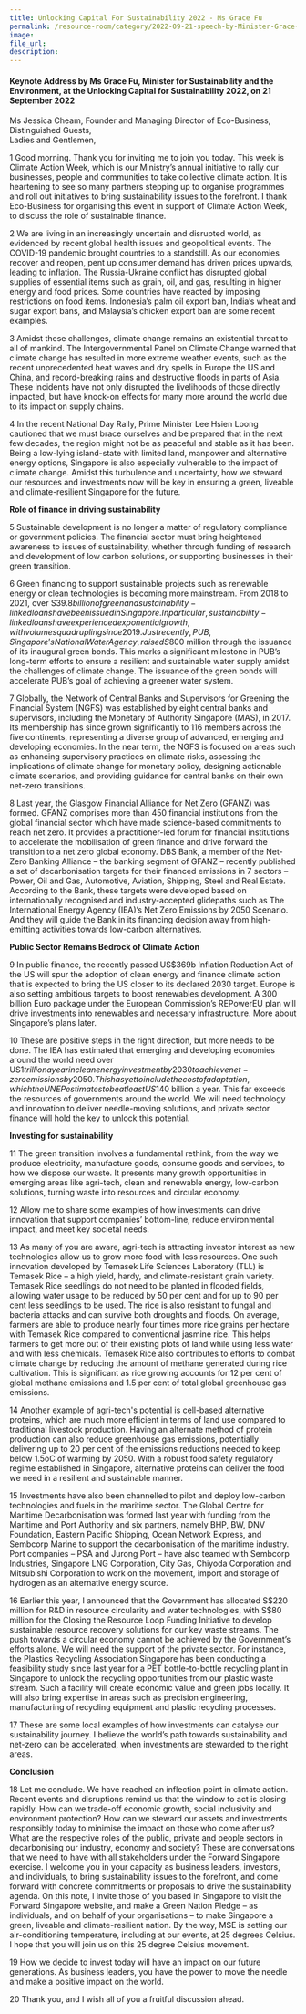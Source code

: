```yaml
---  
title: Unlocking Capital For Sustainability 2022 - Ms Grace Fu  
permalink: /resource-room/category/2022-09-21-speech-by-Minister-Grace-Fu-at-unlocking-capital-for-sustainability-2022/
image:  
file_url:  
description:  
---  
```


#### Keynote Address by Ms Grace Fu, Minister for Sustainability and the Environment, at the Unlocking Capital for Sustainability 2022, on 21 September 2022


Ms Jessica Cheam, Founder and Managing Director of Eco-Business,   
Distinguished Guests,   
Ladies and Gentlemen,   


1 Good morning. Thank you for inviting me to join you today. This week is Climate Action Week, which is our Ministry’s annual initiative to rally our businesses, people and communities to take collective climate action. It is heartening to see so many partners stepping up to organise programmes and roll out initiatives to bring sustainability issues to the forefront. I thank Eco-Business for organising this event in support of Climate Action Week, to discuss the role of sustainable finance.   

2 We are living in an increasingly uncertain and disrupted world, as evidenced by recent global health issues and geopolitical events. The COVID-19 pandemic brought countries to a standstill. As our economies recover and reopen, pent up consumer demand has driven prices upwards, leading to inflation. The Russia-Ukraine conflict has disrupted global supplies of essential items such as grain, oil, and gas, resulting in higher energy and food prices. Some countries have reacted by imposing restrictions on food items. Indonesia’s palm oil export ban, India’s wheat and sugar export bans, and Malaysia’s chicken export ban are some recent examples.    

3 Amidst these challenges, climate change remains an existential threat to all of mankind. The Intergovernmental Panel on Climate Change warned that climate change has resulted in more extreme weather events, such as the recent unprecedented heat waves and dry spells in Europe the US and China, and record-breaking rains and destructive floods in parts of Asia. These incidents have not only disrupted the livelihoods of those directly impacted, but have knock-on effects for many more around the world due to its impact on supply chains.   

4 In the recent National Day Rally, Prime Minister Lee Hsien Loong cautioned that we must brace ourselves and be prepared that in the next few decades, the region might not be as peaceful and stable as it has been. Being a low-lying island-state with limited land, manpower and alternative energy options, Singapore is also especially vulnerable to the impact of climate change. Amidst this turbulence and uncertainty, how we steward our resources and investments now will be key in ensuring a green, liveable and climate-resilient Singapore for the future.    

**Role of finance in driving sustainability**

5 Sustainable development is no longer a matter of regulatory compliance or government policies. The financial sector must bring heightened awareness to issues of sustainability, whether through funding of research and development of low carbon solutions, or supporting businesses in their green transition.       

6 Green financing to support sustainable projects such as renewable energy or clean technologies is becoming more mainstream. From 2018 to 2021, over S$39.8 billion of green and sustainability-linked loans have been issued in Singapore. In particular, sustainability-linked loans have experienced exponential growth, with volumes quadrupling since 2019. Just recently, PUB, Singapore’s National Water Agency, raised S$800 million through the issuance of its inaugural green bonds. This marks a significant milestone in PUB’s long-term efforts to ensure a resilient and sustainable water supply amidst the challenges of climate change. The issuance of the green bonds will accelerate PUB’s goal of achieving a greener water system.          

7 Globally, the Network of Central Banks and Supervisors for Greening the Financial System (NGFS) was established by eight central banks and supervisors, including the Monetary of Authority Singapore (MAS), in 2017. Its membership has since grown significantly to 116 members across the five continents, representing a diverse group of advanced, emerging and developing economies. In the near term, the NGFS is focused on areas such as enhancing supervisory practices on climate risks, assessing the implications of climate change for monetary policy, designing actionable climate scenarios, and providing guidance for central banks on their own net-zero transitions.             

8 Last year, the Glasgow Financial Alliance for Net Zero (GFANZ) was formed. GFANZ comprises more than 450 financial institutions from the global financial sector which have made science-based commitments to reach net zero. It provides a practitioner-led forum for financial institutions to accelerate the mobilisation of green finance and drive forward the transition to a net zero global economy. DBS Bank, a member of the Net-Zero Banking Alliance – the banking segment of GFANZ – recently published a set of decarbonisation targets for their financed emissions in 7 sectors – Power, Oil and Gas, Automotive, Aviation, Shipping, Steel and Real Estate. According to the Bank, these targets were developed based on internationally recognised and industry-accepted glidepaths such as The International Energy Agency (IEA)’s Net Zero Emissions by 2050 Scenario. And they will guide the Bank in its financing decision away from high-emitting activities towards low-carbon alternatives.             

**Public Sector Remains Bedrock of Climate Action**

9 In public finance, the recently passed US$369b Inflation Reduction Act of the US will spur the adoption of clean energy and finance climate action that is expected to bring the US closer to its declared 2030 target. Europe is also setting ambitious targets to boost renewables development. A 300 billion Euro package under the European Commission’s REPowerEU plan will drive investments into renewables and necessary infrastructure. More about Singapore’s plans later.         

10 These are positive steps in the right direction, but more needs to be done. The IEA has estimated that emerging and developing economies around the world need over US$1 trillion a year in clean energy investment by 2030 to achieve net-zero emissions by 2050. This has yet to include the cost of adaptation, which the UNEP estimates to be at least US$140 billion a year. This far exceeds the resources of governments around the world. We will need technology and innovation to deliver needle-moving solutions, and private sector finance will hold the key to unlock this potential.         

**Investing for sustainability**

11 The green transition involves a fundamental rethink, from the way we produce electricity, manufacture goods, consume goods and services, to how we dispose our waste. It presents many growth opportunities in emerging areas like agri-tech, clean and renewable energy, low-carbon solutions, turning waste into resources and circular economy.   

12 Allow me to share some examples of how investments can drive innovation that support companies’ bottom-line, reduce environmental impact, and meet key societal needs.       

13 As many of you are aware, agri-tech is attracting investor interest as new technologies allow us to grow more food with less resources. One such innovation developed by Temasek Life Sciences Laboratory (TLL) is Temasek Rice – a high yield, hardy, and climate-resistant grain variety. Temasek Rice seedlings do not need to be planted in flooded fields, allowing water usage to be reduced by 50 per cent and for up to 90 per cent less seedlings to be used. The rice is also resistant to fungal and bacteria attacks and can survive both droughts and floods. On average, farmers are able to produce nearly four times more rice grains per hectare with Temasek Rice compared to conventional jasmine rice. This helps farmers to get more out of their existing plots of land while using less water and with less chemicals. Temasek Rice also contributes to efforts to combat climate change by reducing the amount of methane generated during rice cultivation. This is significant as rice growing accounts for 12 per cent of global methane emissions and 1.5 per cent of total global greenhouse gas emissions.       

14 Another example of agri-tech's potential is cell-based alternative proteins, which are much more efficient in terms of land use compared to traditional livestock production. Having an alternate method of protein production can also reduce greenhouse gas emissions, potentially delivering up to 20 per cent of the emissions reductions needed to keep below 1.5oC of warming by 2050. With a robust food safety regulatory regime established in Singapore, alternative proteins can deliver the food we need in a resilient and sustainable manner.   

15 Investments have also been channelled to pilot and deploy low-carbon technologies and fuels in the maritime sector. The Global Centre for Maritime Decarbonisation was formed last year with funding from the Maritime and Port Authority and six partners, namely BHP, BW, DNV Foundation, Eastern Pacific Shipping, Ocean Network Express, and Sembcorp Marine to support the decarbonisation of the maritime industry. Port companies – PSA and Jurong Port – have also teamed with Sembcorp Industries, Singapore LNG Corporation, City Gas, Chiyoda Corporation and Mitsubishi Corporation to work on the movement, import and storage of hydrogen as an alternative energy source.    

16 Earlier this year, I announced that the Government has allocated S$220 million for R&D in resource circularity and water technologies, with S$80 million for the Closing the Resource Loop Funding Initiative to develop sustainable resource recovery solutions for our key waste streams. The push towards a circular economy cannot be achieved by the Government’s efforts alone. We will need the support of the private sector. For instance, the Plastics Recycling Association Singapore has been conducting a feasibility study since last year for a PET bottle-to-bottle recycling plant in Singapore to unlock the recycling opportunities from our plastic waste stream. Such a facility will create economic value and green jobs locally. It will also bring expertise in areas such as precision engineering, manufacturing of recycling equipment and plastic recycling processes.      

17 These are some local examples of how investments can catalyse our sustainability journey. I believe the world’s path towards sustainability and net-zero can be accelerated, when investments are stewarded to the right areas.    

**Conclusion**

18 Let me conclude. We have reached an inflection point in climate action. Recent events and disruptions remind us that the window to act is closing rapidly. How can we trade-off economic growth, social inclusivity and environment protection? How can we steward our assets and investments responsibly today to minimise the impact on those who come after us? What are the respective roles of the public, private and people sectors in decarbonising our industry, economy and society? These are conversations that we need to have with all stakeholders under the Forward Singapore exercise. I welcome you in your capacity as business leaders, investors, and individuals, to bring sustainability issues to the forefront, and come forward with concrete commitments or proposals to drive the sustainability agenda. On this note, I invite those of you based in Singapore to visit the Forward Singapore website, and make a Green Nation Pledge – as individuals, and on behalf of your organisations – to make Singapore a green, liveable and climate-resilient nation. By the way, MSE is setting our air-conditioning temperature, including at our events, at 25 degrees Celsius. I hope that you will join us on this 25 degree Celsius movement.   

19 How we decide to invest today will have an impact on our future generations. As business leaders, you have the power to move the needle and make a positive impact on the world.    

20	Thank you, and I wish all of you a fruitful discussion ahead.   



